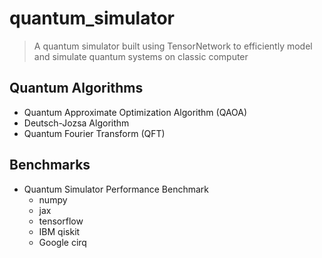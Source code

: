 # quantum_simulator
> A quantum simulator built using TensorNetwork to efficiently model and simulate quantum systems on classic computer

## Quantum Algorithms
- Quantum Approximate Optimization Algorithm (QAOA)
- Deutsch-Jozsa Algorithm
- Quantum Fourier Transform (QFT)

## Benchmarks
- Quantum Simulator Performance Benchmark
    - numpy
    - jax
    - tensorflow
    - IBM qiskit
    - Google cirq